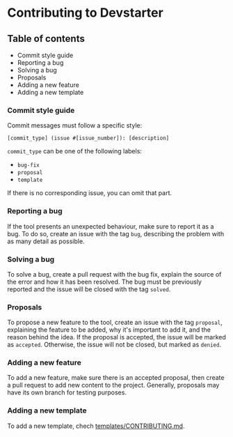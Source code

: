 # Contributing to Devstarter

## Table of contents

* Commit style guide
* Reporting a bug
* Solving a bug
* Proposals
* Adding a new feature
* Adding a new template

### Commit style guide

Commit messages must follow a specific style:

```
[commit_type] (issue #[issue_number]): [description]
```

`commit_type` can be one of the following labels:
* `bug-fix`
* `proposal`
* `template`

If there is no corresponding issue, you can omit that part.

### Reporting a bug

If the tool presents an unexpected behaviour, make sure to report it as a bug. To do so, create an issue with the tag `bug`, describing the problem with as many detail as possible. 

### Solving a bug

To solve a bug, create a pull request with the bug fix, explain the source of the error and how it has been resolved. The bug must be previously reported and the issue will be closed with the tag `solved`.

### Proposals

To propose a new feature to the tool, create an issue with the tag `proposal`, explaining the feature to be added, why it's important to add it, and the reason behind the idea. If the proposal is accepted, the issue will be marked as `accepted`. Otherwise, the issue will not be closed, but marked as `denied`.

### Adding a new feature

To add a new feature, make sure there is an accepted proposal, then create a pull request to add new content to the project. Generally, proposals may have its own branch for testing purposes.

### Adding a new template

To add a new template, chech [templates/CONTRIBUTING.md](./templates/CONTRIBUTING.md).
